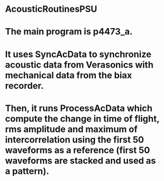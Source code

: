 # AcousticRoutinesPSU

# The main program is p4473_a. 
# It uses SyncAcData to synchronize acoustic data from Verasonics with mechanical data from the biax recorder.
# Then, it runs ProcessAcData which compute the change in time of flight, rms amplitude and maximum of intercorrelation using the first 50 waveforms as a reference (first 50 waveforms are stacked and used as a pattern).
